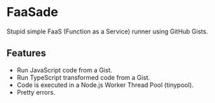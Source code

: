 # FaaSade

Stupid simple FaaS (Function as a Service) runner using GitHub Gists.

## Features

- Run JavaScript code from a Gist.
- Run TypeScript transformed code from a Gist.
- Code is executed in a Node.js Worker Thread Pool (tinypool).
- Pretty errors.
